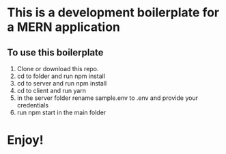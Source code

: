 # This is a development boilerplate for a MERN application

## To use this boilerplate

1. Clone or download this repo.
2. cd to folder and run npm install
3. cd to server and run npm install
4. cd to client and run yarn
5. in the server folder rename sample.env to .env and provide your credentials
6. run npm start in the main folder

# Enjoy!
